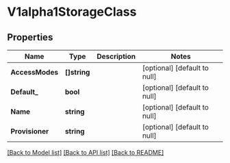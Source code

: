 # V1alpha1StorageClass

## Properties
Name | Type | Description | Notes
------------ | ------------- | ------------- | -------------
**AccessModes** | **[]string** |  | [optional] [default to null]
**Default_** | **bool** |  | [optional] [default to null]
**Name** | **string** |  | [optional] [default to null]
**Provisioner** | **string** |  | [optional] [default to null]

[[Back to Model list]](../README.md#documentation-for-models) [[Back to API list]](../README.md#documentation-for-api-endpoints) [[Back to README]](../README.md)


